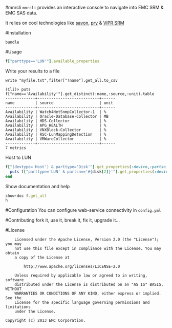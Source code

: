 #mnrcli
```mnrcli``` provides an interactive console to navigate into EMC SRM & EMC SAS data.

It relies on cool technologies like [savon](https://github.com/savonrb/savon), [pry](https://github.com/pry/pry) & [ViPR SRM](http://www.emc.com/data-center-management/vipr-srm.htm)

#Installation

```
bundle
```

#Usage
```ruby
f["parttype=='LUN'"].available_properties
```

Write your results to a file

```
write "myfile.txt",filter["!name"].get_all.to_csv
```


```
(Cli)> puts f["name=='Availability'"].get_distinct(:name,:source,:unit).table
-------------+---------------------------+------
name         | source                    | unit
-------------+---------------------------+------
Availability | Watch4NetSnmpCollector-1  | %
Availability | Oracle-Database-Collector | MB
Availability | HDS-Collector             | %
Availability | APG_HEALTH                | %
Availability | VNXBlock-Collector        | %
Availability | RSC-LunMappingDetection   | %
Availability | VMWareCollector           | %
-------------+---------------------------+------
7 metrics

```

Host to LUN

```ruby
f["(devtype='Host') & parttype='Disk'"].get_properties(:device,:partsn,:part).each do |disk|
  puts f["parttype='LUN' & partsn=='#{disk[2]}'"].get_properties(:device,:part,:poolname)
end
```

Show documentation and help
```ruby
show-doc f.get_all
h
```

#Configuration
You can configure web-service connectivity in ```config.yml```


#Contributing
fork it, use it, break it, fix it, upgrade it...

#License


```
    Licensed under the Apache License, Version 2.0 (the "License"); you may
    not use this file except in compliance with the License. You may obtain
    a copy of the License at

        http://www.apache.org/licenses/LICENSE-2.0

    Unless required by applicable law or agreed to in writing, software
    distributed under the License is distributed on an "AS IS" BASIS, WITHOUT
    WARRANTIES OR CONDITIONS OF ANY KIND, either express or implied. See the
    License for the specific language governing permissions and limitations
    under the License.
```



``Copyright (c) 2013 EMC Corporation.``
